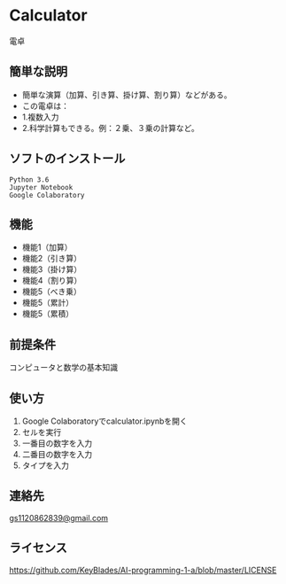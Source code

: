 # Calculator
電卓

## 簡単な説明
- 簡単な演算（加算、引き算、掛け算、割り算）などがある。
- この電卓は：
- 1.複数入力
- 2.科学計算もできる。例：２乗、３乗の計算など。

## ソフトのインストール
`Python 3.6`<br/> `Jupyter Notebook` <br/> `Google Colaboratory`

## 機能
- 機能1（加算）
- 機能2（引き算）
- 機能3（掛け算）
- 機能4（割り算）
- 機能5（べき乗）
- 機能5（累計）
- 機能5（累積）

## 前提条件
コンピュータと数学の基本知識

## 使い方
1. Google Colaboratoryでcalculator.ipynbを開く
2. セルを実行
3. 一番目の数字を入力
4. 二番目の数字を入力
5. タイプを入力

## 連絡先
gs1120862839@gmail.com

## ライセンス
https://github.com/KeyBlades/AI-programming-1-a/blob/master/LICENSE
